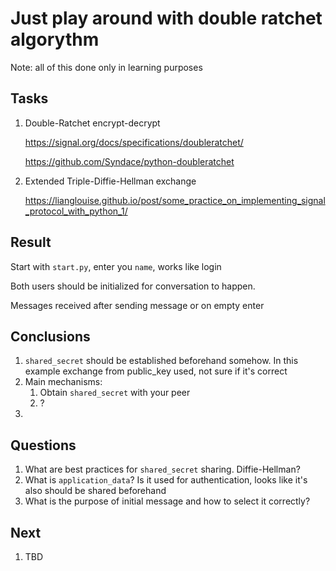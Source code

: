# Just play around with double ratchet algorythm

Note: all of this done only in learning purposes

## Tasks

1. Double-Ratchet encrypt-decrypt

    https://signal.org/docs/specifications/doubleratchet/
    
    https://github.com/Syndace/python-doubleratchet

2. Extended Triple-Diffie-Hellman exchange

    https://lianglouise.github.io/post/some_practice_on_implementing_signal_protocol_with_python_1/

## Result

Start with `start.py`, enter you `name`, works like login

Both users should be initialized for conversation to happen.

Messages received after sending message or on empty enter

## Conclusions

1. `shared_secret` should be established beforehand somehow.
    In this example exchange from public_key used, not sure if it's correct
2. Main mechanisms:
   1. Obtain `shared_secret` with your peer
   2. ?
3. 

## Questions

1. What are best practices for `shared_secret` sharing. Diffie-Hellman?
2. What is `application_data`? Is it used for authentication, looks like it's also should be shared beforehand
3. What is the purpose of initial message and how to select it correctly?

## Next

1. TBD